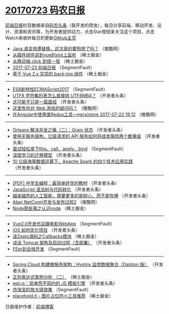 # [20170723 码农日报](https://toutiao.qdkfweb.cn/date/2017/07/23)

[前端日报](https://qdkfweb.cn/c/news)栏目数据来自[码农头条](https://toutiao.qdkfweb.cn/)（我开发的爬虫），每日分享前端、移动开发、设计、资源和资讯等，为开发者提供动力，点击Star按钮来关注这个项目，点击Watch来收听每日的更新[Github主页](https://github.com/kujian/frontendDaily)
* [Java 语言频遭替换，这次真的要狗带了吗？](https://toutiao.qdkfweb.cn/45292.html) （推酷网）
* [从插件组件说到vue的slot上监听](https://toutiao.qdkfweb.cn/45326.html) （稀土掘金）
* [从移动端 click 到摇一摇](https://toutiao.qdkfweb.cn/45329.html) （稀土掘金）
* [2017-07-23 前端日报](https://toutiao.qdkfweb.cn/45354.html) （SegmentFault）
* [基于 Vue 2.x 实现的 back-top 组件](https://toutiao.qdkfweb.cn/45330.html) （稀土掘金）

***
* [ES8新特性ECMAScript2017](https://toutiao.qdkfweb.cn/45344.html) （SegmentFault）
* [UTF8 字符集的表怎么直接转 UTF8MB4？](https://toutiao.qdkfweb.cn/45304.html) （开发者头条）
* [这可能不只是一篇面经](https://toutiao.qdkfweb.cn/45294.html) （开发者头条）
* [这里有你对 Web 游戏的疑问吗？](https://toutiao.qdkfweb.cn/45357.html) （推酷网）
* [在Angular中使用类Redux工具—ngrx/store 2017-07-22 19:12](https://toutiao.qdkfweb.cn/45358.html) （推酷网）

***
* [Orleans 解决并发之痛（二）：Grain 状态](https://toutiao.qdkfweb.cn/45307.html) （开发者头条）
* [使用无服务架构，亿级请求的 API 服务如何将成本降低两个数量级](https://toutiao.qdkfweb.cn/45297.html) （开发者头条）
* [面试轻松拿下this、call、apply、bind](https://toutiao.qdkfweb.cn/45348.html) （SegmentFault）
* [深度学习的迁移模型](https://toutiao.qdkfweb.cn/45308.html) （开发者头条）
* [10 亿级海量数据运算下，Apache Spark 的四个技术应用实践](https://toutiao.qdkfweb.cn/45309.html) （开发者头条）

***
* [[PDF] 中学生编程：最简单好学的教材](https://toutiao.qdkfweb.cn/45300.html) （开发者头条）
* [JavaScript 语法树与代码转化](https://toutiao.qdkfweb.cn/45301.html) （开发者头条）
* [越来越热的人工智能，需要更多的是耐心、而不是吹捧](https://toutiao.qdkfweb.cn/45303.html) （开发者头条）
* [Abp(.NetCore)开发与发布过程2](https://toutiao.qdkfweb.cn/45356.html) （推酷网）
* [Node那些事之认识node](https://toutiao.qdkfweb.cn/45331.html) （稀土掘金）

***
* [Vue2.0开发仿豆瓣电影WebApp](https://toutiao.qdkfweb.cn/45345.html) （SegmentFault）
* [iOS 如何优化项目](https://toutiao.qdkfweb.cn/45305.html) （开发者头条）
* [读Zepto源码之Callbacks模块](https://toutiao.qdkfweb.cn/45332.html) （稀土掘金）
* [谈谈 Tomcat 架构及启动过程（含部署）](https://toutiao.qdkfweb.cn/45295.html) （开发者头条）
* [FEer到全栈开发](https://toutiao.qdkfweb.cn/45346.html) （SegmentFault）

***
* [Spring Cloud 构建微服务架构：Hystrix 监控数据聚合（Dalston 版）](https://toutiao.qdkfweb.cn/45306.html) （开发者头条）
* [正则表达式案例分析 （二）](https://toutiao.qdkfweb.cn/45333.html) （稀土掘金）
* [epii.js：简单而不简约的 JS 模板引擎](https://toutiao.qdkfweb.cn/45296.html) （开发者头条）
* [仿淘宝的放大镜效果](https://toutiao.qdkfweb.cn/45347.html) （SegmentFault）
* [placehold.it &#8211; 图片占位符小工具推荐](https://toutiao.qdkfweb.cn/45334.html) （稀土掘金）

日报维护作者：[前端博客](https://qdkfweb.cn/) 